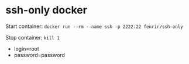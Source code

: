 # ssh-only docker

Start container: `docker run --rm --name ssh -p 2222:22 fenrir/ssh-only`

Stop container: `kill 1`

 - login=root
 - password=password
